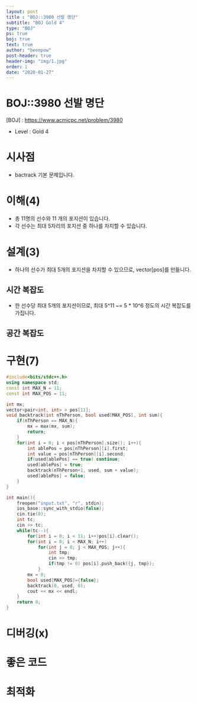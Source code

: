 ```yaml
---
layout: post
title : "BOJ::3980 선발 명단"
subtitle: "BOJ Gold 4"
type: "BOJ"
ps: true
boj: true
text: true
author: "beenpow"
post-header: true
header-img: "img/1.jpg"
order: 1
date: "2020-01-27"
---
```


# BOJ::3980 선발 명단
[BOJ] : <https://www.acmicpc.net/problem/3980>
- Level : Gold 4

# 시사점
- bactrack 기본 문제입니다.

# 이해(4)
- 총 11명의 선수와 11 개의 포지션이 있습니다.
- 각 선수는 최대 5자리의 포지션 중 하나를 차지할 수 있습니다.

# 설계(3)
- 하나의 선수가 최대 5개의 포지션을 차지할 수 있으므로, vector[pos]를 만듦니다.

## 시간 복잡도
- 한 선수당 최대 5개의 포지션이므로, 최대 5^11 ~= 5 * 10^6 정도의 시간 복잡도를 가집니다.

## 공간 복잡도

# 구현(7)

```cpp
#include<bits/stdc++.h>
using namespace std;
const int MAX_N = 11;
const int MAX_POS = 11;

int mx;
vector<pair<int, int> > pos[11];
void backtrack(int nThPerson, bool used[MAX_POS], int sum){
    if(nThPerson == MAX_N){
        mx = max(mx, sum);
        return;
    }
    for(int i = 0; i < pos[nThPerson].size(); i++){
        int ablePos = pos[nThPerson][i].first;
        int value = pos[nThPerson][i].second;
        if(used[ablePos] == true) continue;
        used[ablePos] = true;
        backtrack(nThPerson+1, used, sum + value);
        used[ablePos] = false;
    }
}

int main(){
    freopen("input.txt", "r", stdin);
    ios_base::sync_with_stdio(false);
    cin.tie(0);
    int tc;
    cin >> tc;
    while(tc--){
        for(int i = 0; i < 11; i++)pos[i].clear();
        for(int i = 0; i < MAX_N; i++)
            for(int j = 0; j < MAX_POS; j++){
                int tmp;
                cin >> tmp;
                if(tmp != 0) pos[i].push_back({j, tmp});
            }
        mx = 0;
        bool used[MAX_POS]={false};
        backtrack(0, used, 0);
        cout << mx << endl;
    }
    return 0;
}
```

# 디버깅(x)

# 좋은 코드

# 최적화
